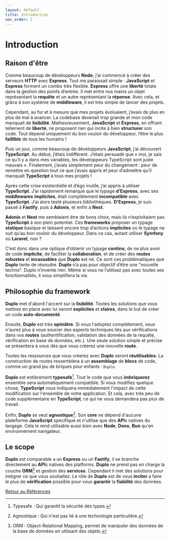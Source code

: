 ```yaml
---
layout: default
title: Introduction
nav_order: 2
---
```

# Introduction

## Raison d'être
Comme beaucoup de développeurs **Node**, j’ai commencé à créer des serveurs **HTTP** avec **Express**. Tout me paraissait simple : **JavaScript** et **Express** forment un combo très flexible. **Express** offre une **liberté** totale dans la gestion des points d’entrée. Il met entre nos mains un objet représentant la **requête** et un autre représentant la **réponse**. Avec cela, et grâce à son système de **middleware**, il est très simple de lancer des projets.

Cependant, au fur et à mesure que mes projets évoluaient, j’avais de plus en plus de mal à avancer. La codebase devenait trop grande et mon code manquait de **lisibilité**. Malheureusement, **JavaScript** et **Express**, en offrant tellement de **liberté**, ne proposent rien qui incite à bien **structurer** son code. Tout dépend uniquement du bon vouloir du développeur, l’être le plus **faillible** de tous les humains !

Puis un jour, comme beaucoup de développeurs **JavaScript**, j’ai découvert **TypeScript**. Au début, j’étais indifférent. J’étais persuadé que « moi, je sais ce qu’il y a dans mes variables, les développeurs TypeScript sont juste mauvais ». Finalement, j’avais simplement peur du changement : peur de remettre en question tout ce que j’avais appris et peur d’admettre qu’il manquait **TypeScript** à tous mes projets !

Après cette crise existentielle et d’égo inutile, j’ai appris à utiliser **TypeScript**. J’ai rapidement remarqué que le typage **d’Express**, avec ses **middlewares** **implicites**, était complètement **incompatible** avec **TypeScript**. J’ai alors testé plusieurs bibliothèques. **D’Express**, je suis passé à **Fastify**, puis à **Adonis**, et enfin à **Nest**.

**Adonis** et **Nest** me semblaient être de bons choix, mais ils n’exploitaient pas **TypeScript** à son plein potentiel. Ces **frameworks** proposer un typage **statique** basique et laissent encore trop d’actions **implicites** où le typage ne suit qu’au bon vouloir du développeur. Dans ce cas, autant utiliser **Symfony** ou **Laravel**, non ?

C’est donc dans une optique d’obtenir un typage **continu**, de ne plus avoir de code **implicite**, de faciliter la **collaboration**, et de créer des **routes** **robustes** et **incassables** que **Duplo** est né. Ce sont ces problématiques que **Duplo** tente de résoudre. **Duplo** n’a pas pour objectif d’être une "nouvelle techno". Duplo n’invente rien. Même si vous ne l’utilisez pas avec toutes ses fonctionnalités, il vous simplifiera la vie.

## Philosophie du framework

**Duplo** met d'abord l'accent sur la **lisibilité**. Toutes les solutions que vous mettrez en place avec lui seront **explicites** et **claires**, dans le but de créer un code **auto-documenté**.

Ensuite, **Duplo** est très **opiniâtre**. Si vous l'adoptez complètement, vous n'aurez plus à vous soucier des aspects techniques liés aux vérifications dans vos **routes** (authentification, validation des données de la requête, vérification en base de données, etc.). Une seule solution simple et précise se présentera à vous dès que vous créerez une nouvelle **route**.

Toutes les ressources que vous créerez avec **Duplo** seront **réutilisables**. La construction de routes ressemblera à un **assemblage** de **blocs** de code, comme un grand jeu de briques pour enfants : `Duplo`.

**Duplo** est entièrement **typesafe**[^4]. Tout le code que vous **imbriquerez** ensemble sera automatiquement compatible. Si vous modifiez quelque chose, **TypeScript** vous indiquera immédiatement l'impact de cette modification sur l'ensemble de votre application. Et cela, avec très peu de code supplémentaire en **TypeScript**, ce qui ne vous demandera pas plus de travail.

Enfin, **Duplo** se veut **agnostique**[^2]. Son **core** ne dépend d'aucune plateforme **JavaScript** spécifique et n'utilise que des **API**s natives du langage. Cela le rend utilisable aussi bien avec **Node**, **Deno**, **Bun** qu'en environnement navigateur.

## Le scope

**Duplo** est comparable a un **Express** ou un **Fastify**, il se branche directement au **API**s natives des platforms. **Duplo** ne prend pas en charge la couche **ORM**[^6] et gestion des **services**. Cependant il met des solutions pour intégrer ce que vous souhaitez. Le rôle de **Duplo** est de vous **inciter** a faire le plus de **vérification** possible pour vous **garantir** la **fiabilité** des données.

[^1]: Helpers : Fonctions utilitaires et assistantes au typage.
[^2]: Agnostique : Qui n'est pas lié à une technologie particulière.
[^3]: Opiniâtre : vision tranchée sur les solutions possibles.
[^4]: Typesafe : Qui garantit la sécurité des types.
[^5]: Middleware : Fonction intermédiaire qui peut être utilisée pour effectuer des tâches supplémentaires avant ou après le traitement de la requête.
[^6]: ORM : Object-Relational Mapping, permet de manipuler des données de la base de données en utilisant des objets.

[Retour au Références](..)
